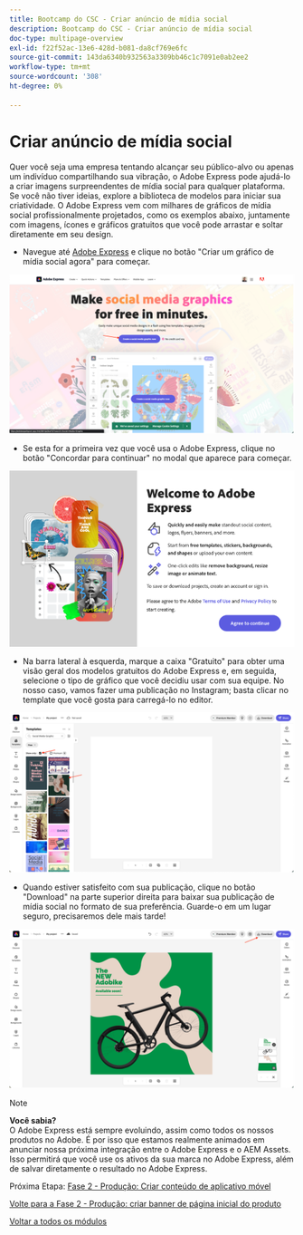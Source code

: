 ```yaml
---
title: Bootcamp do CSC - Criar anúncio de mídia social
description: Bootcamp do CSC - Criar anúncio de mídia social
doc-type: multipage-overview
exl-id: f22f52ac-13e6-428d-b081-da8cf769e6fc
source-git-commit: 143da6340b932563a3309bb46c1c7091e0ab2ee2
workflow-type: tm+mt
source-wordcount: '308'
ht-degree: 0%

---
```


# Criar anúncio de mídia social

Quer você seja uma empresa tentando alcançar seu público-alvo ou apenas um indivíduo compartilhando sua vibração, o Adobe Express pode ajudá-lo a criar imagens surpreendentes de mídia social para qualquer plataforma. Se você não tiver ideias, explore a biblioteca de modelos para iniciar sua criatividade. O Adobe Express vem com milhares de gráficos de mídia social profissionalmente projetados, como os exemplos abaixo, juntamente com imagens, ícones e gráficos gratuitos que você pode arrastar e soltar diretamente em seu design.

- Navegue até [Adobe Express](https://www.adobe.com/express/create/social-media-graphic) e clique no botão &quot;Criar um gráfico de mídia social agora&quot; para começar.

![Adobe Express home](./images/prod-express-home.png)

- Se esta for a primeira vez que você usa o Adobe Express, clique no botão &quot;Concordar para continuar&quot; no modal que aparece para começar.

![Aceitar termos](./images/prod-express-terms.png)

- Na barra lateral à esquerda, marque a caixa &quot;Gratuito&quot; para obter uma visão geral dos modelos gratuitos do Adobe Express e, em seguida, selecione o tipo de gráfico que você decidiu usar com sua equipe. No nosso caso, vamos fazer uma publicação no Instagram; basta clicar no template que você gosta para carregá-lo no editor.

![Modelos de criação](./images/prod-express-templates.png)

- Quando estiver satisfeito com sua publicação, clique no botão &quot;Download&quot; na parte superior direita para baixar sua publicação de mídia social no formato de sua preferência. Guarde-o em um lugar seguro, precisaremos dele mais tarde!

![Resultado final](./images/prod-express-results.png)

>[!NOTE]
>
>**Você sabia?**\
>O Adobe Express está sempre evoluindo, assim como todos os nossos produtos no Adobe. É por isso que estamos realmente animados em anunciar nossa próxima integração entre o Adobe Express e o AEM Assets. Isso permitirá que você use os ativos da sua marca no Adobe Express, além de salvar diretamente o resultado no Adobe Express.

Próxima Etapa: [Fase 2 - Produção: Criar conteúdo de aplicativo móvel](./app.md)

[Volte para a Fase 2 - Produção: criar banner de página inicial do produto](./banner.md)

[Voltar a todos os módulos](../../overview.md)

